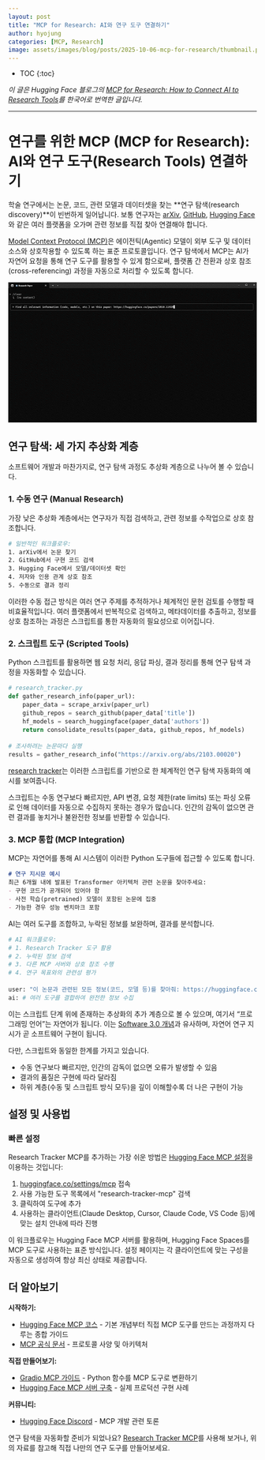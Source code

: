 ```yaml
---
layout: post
title: "MCP for Research: AI와 연구 도구 연결하기"
author: hyojung
categories: [MCP, Research]
image: assets/images/blog/posts/2025-10-06-mcp-for-research/thumbnail.png
---
```

* TOC
{:toc}
<!--toc-->

_이 글은 Hugging Face 블로그의 [MCP for Research: How to Connect AI to Research Tools](https://huggingface.co/blog/mcp-for-research)를 한국어로 번역한 글입니다._

---


# 연구를 위한 MCP (MCP for Research): AI와 연구 도구(Research Tools) 연결하기

학술 연구에서는 논문, 코드, 관련 모델과 데이터셋을 찾는 **연구 탐색(research discovery)**이 빈번하게 일어납니다. 보통 연구자는 [arXiv](https://arxiv.org/), [GitHub](https://github.com/), [Hugging Face](https://huggingface.co/)와 같은 여러 플랫폼을 오가며 관련 정보를 직접 찾아 연결해야 합니다.

[Model Context Protocol (MCP)](https://huggingface.co/learn/mcp-course/unit0/introduction)은 에이전틱(Agentic) 모델이 외부 도구 및 데이터 소스와 상호작용할 수 있도록 하는 표준 프로토콜입니다. 연구 탐색에서 MCP는 AI가 자연어 요청을 통해 연구 도구를 활용할 수 있게 함으로써, 플랫폼 간 전환과 상호 참조(cross-referencing) 과정을 자동으로 처리할 수 있도록 합니다.

![Research Tracker MCP in action](./assets/images/blog/posts/2025-10-06-mcp-for-research/demo.gif)

## 연구 탐색: 세 가지 추상화 계층

소프트웨어 개발과 마찬가지로, 연구 탐색 과정도 추상화 계층으로 나누어 볼 수 있습니다.

### 1. 수동 연구 (Manual Research)

가장 낮은 추상화 계층에서는 연구자가 직접 검색하고, 관련 정보를 수작업으로 상호 참조합니다.

```bash
# 일반적인 워크플로우:
1. arXiv에서 논문 찾기
2. GitHub에서 구현 코드 검색
3. Hugging Face에서 모델/데이터셋 확인
4. 저자와 인용 관계 상호 참조
5. 수동으로 결과 정리
```

이러한 수동 접근 방식은 여러 연구 주제를 추적하거나 체계적인 문헌 검토를 수행할 때 비효율적입니다. 여러 플랫폼에서 반복적으로 검색하고, 메타데이터를 추출하고, 정보를 상호 참조하는 과정은 스크립트를 통한 자동화의 필요성으로 이어집니다.

### 2. 스크립트 도구 (Scripted Tools)

Python 스크립트를 활용하면 웹 요청 처리, 응답 파싱, 결과 정리를 통해 연구 탐색 과정을 자동화할 수 있습니다.

```python
# research_tracker.py
def gather_research_info(paper_url):
    paper_data = scrape_arxiv(paper_url)
    github_repos = search_github(paper_data['title'])
    hf_models = search_huggingface(paper_data['authors'])
    return consolidate_results(paper_data, github_repos, hf_models)

# 조사하려는 논문마다 실행
results = gather_research_info("https://arxiv.org/abs/2103.00020")
```

[research tracker](https://huggingface.co/spaces/dylanebert/research-tracker)는 이러한 스크립트를 기반으로 한 체계적인 연구 탐색 자동화의 예시를 보여줍니다.

스크립트는 수동 연구보다 빠르지만, API 변경, 요청 제한(rate limits) 또는 파싱 오류로 인해 데이터를 자동으로 수집하지 못하는 경우가 많습니다. 인간의 감독이 없으면 관련 결과를 놓치거나 불완전한 정보를 반환할 수 있습니다.

### 3. MCP 통합 (MCP Integration)

MCP는 자연어를 통해 AI 시스템이 이러한 Python 도구들에 접근할 수 있도록 합니다.

```markdown
# 연구 지시문 예시
최근 6개월 내에 발표된 Transformer 아키텍처 관련 논문을 찾아주세요:
- 구현 코드가 공개되어 있어야 함
- 사전 학습(pretrained) 모델이 포함된 논문에 집중
- 가능한 경우 성능 벤치마크 포함
```

AI는 여러 도구를 조합하고, 누락된 정보를 보완하며, 결과를 분석합니다.

```python
# AI 워크플로우:
# 1. Research Tracker 도구 활용
# 2. 누락된 정보 검색
# 3. 다른 MCP 서버와 상호 참조 수행
# 4. 연구 목표와의 관련성 평가

user: "이 논문과 관련된 모든 정보(코드, 모델 등)를 찾아줘: https://huggingface.co/papers/2010.11929"
ai: # 여러 도구를 결합하여 완전한 정보 수집
```

이는 스크립트 단계 위에 존재하는 추상화의 추가 계층으로 볼 수 있으며, 여기서 “프로그래밍 언어”는 자연어가 됩니다. 이는 [Software 3.0 개념](https://youtu.be/LCEmiRjPEtQ?si=J7elM86eW9XCkMFj)과 유사하며, 자연어 연구 지시가 곧 소프트웨어 구현이 됩니다.

다만, 스크립트와 동일한 한계를 가지고 있습니다.

- 수동 연구보다 빠르지만, 인간의 감독이 없으면 오류가 발생할 수 있음
- 결과의 품질은 구현에 따라 달라짐
- 하위 계층(수동 및 스크립트 방식 모두)을 깊이 이해할수록 더 나은 구현이 가능

## 설정 및 사용법

### 빠른 설정

Research Tracker MCP를 추가하는 가장 쉬운 방법은 [Hugging Face MCP 설정](https://huggingface.co/settings/mcp)을 이용하는 것입니다:

1. [huggingface.co/settings/mcp](https://huggingface.co/settings/mcp) 접속
2. 사용 가능한 도구 목록에서 "research-tracker-mcp" 검색
3. 클릭하여 도구에 추가
4. 사용하는 클라이언트(Claude Desktop, Cursor, Claude Code, VS Code 등)에 맞는 설치 안내에 따라 진행

이 워크플로우는 Hugging Face MCP 서버를 활용하며, Hugging Face Spaces를 MCP 도구로 사용하는 표준 방식입니다. 설정 페이지는 각 클라이언트에 맞는 구성을 자동으로 생성하여 항상 최신 상태로 제공합니다.

<script
	type="module"
	src="https://gradio.s3-us-west-2.amazonaws.com/4.36.1/gradio.js"
></script>

<gradio-app theme_mode="light" space="dylanebert/research-tracker-mcp"></gradio-app>

## 더 알아보기

**시작하기:**
- [Hugging Face MCP 코스](https://huggingface.co/learn/mcp-course/en/unit1/introduction) - 기본 개념부터 직접 MCP 도구를 만드는 과정까지 다루는 종합 가이드
- [MCP 공식 문서](https://modelcontextprotocol.io) - 프로토콜 사양 및 아키텍처

**직접 만들어보기:**
- [Gradio MCP 가이드](https://www.gradio.app/guides/building-mcp-server-with-gradio) - Python 함수를 MCP 도구로 변환하기
- [Hugging Face MCP 서버 구축](https://huggingface.co/blog/building-hf-mcp) - 실제 프로덕션 구현 사례

**커뮤니티:**
- [Hugging Face Discord](https://hf.co/join/discord) - MCP 개발 관련 토론

연구 탐색을 자동화할 준비가 되었나요? [Research Tracker MCP](https://huggingface.co/settings/mcp)를 사용해 보거나, 위의 자료를 참고해 직접 나만의 연구 도구를 만들어보세요.